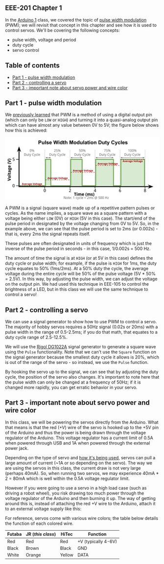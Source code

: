 ## EEE-201 Chapter 1

In the [Arduino 1](https://github.com/techshop/EEE-105-Arduino-1) class, we covered the topic of [pulse width modulation](https://github.com/techshop/EEE-105-Arduino-1/tree/master/chapter_3#part-2---pwm-digital-output) (PWM); we will revisit that concept in this chapter and see how it is used to control servos.  We'll be covering the following concepts:
- pulse width, voltage and period
- duty cycle
- servo control

## Table of contents

* [Part 1 - pulse width modulation](#part-1---pulse-width-modulation)
* [Part 2 - controlling a servo](#part-2---controlling-a-servo)
* [Part 3 - important note about servo power and wire color](#part-2---important-note-about-servo-power-and-wire-color)

## Part 1 - pulse width modulation

We [previously learned](https://github.com/techshop/EEE-105-Arduino-1/tree/master/chapter_3#part-2---pwm-digital-output) that PWM is a method of using a digital output pin (which can only be `LOW` or `HIGH`) and turning it into a quasi-analog output pin which can have almost any value between 0V to 5V; the figure below shows how this is achieved:

<p align="center">
    <img src="https://raw.githubusercontent.com/techshop/EEE-201-Arduino-2/master/chapter_1/PWM.png">
</p>

A PWM is a signal (square wave) made up of a repetitive pattern pulses or cycles.  As the name implies, a square wave as a square pattern with a voltage being either `LOW` (0V) or `HIGH` (5V in this case). The start/end of the pulse period in designated by the voltage changing from 0V to 5V.  So, in the example above, we can see that the pulse period is set to 2ms (or 0.002s) - that is, every 2ms the signal repeats itself.

These pulses are often designated in units of frequency which is just the inverse of the pulse period in seconds - in this case, 1/0.002s = 500 Hz.  

The amount of time the signal is at `HIGH` (or at 5V in this case) defines the duty cycle or pulse width; for example, if the pulse is `HIGH` for 1ms, the duty cycle equates to 50% (1ms/2ms).  At a 50% duty the cycle, the average voltage during the entire cycle will be 50% of the pulse voltage (5V * 50% = 2.5V).  In this way, by adjusting the pulse width, we can adjust the voltage on the output pin.  We had used this technique in EEE-105 to control the brightness of a LED, but in this class we will use the same technique to control a servo!

## Part 2 - controlling a servo

We can use a signal generator to show how to use PWM to control a servo.  The majority of hobby servos requires a 50Hz signal (0.02s or 20ms) with a pulse width in the range of 0.5-2.5ms; if you do that math, that equates to a duty cycle range of 2.5-12.5%.

We will use the [Rigol DG1022A](https://www.rigolna.com/products/waveform-generators/dg1000/) signal generator to generate a square wave using the `Pulse` functionality.  Note that we can't use the `Square` function on the signal generator because the smallest duty cycle it allows is 20%, which is out of the range of the servo - so instead, we use the `Pulse` function.

By hooking the servo up to the signal, we can see that by adjusting the duty cycle, the position of the servo also changes.  It's important to note here that the pulse width can only be changed at a frequency of 50Hz; if it is changed more rapidly, you can get erratic behavior in your servo.

## Part 3 - important note about servo power and wire color

In this class, we will be powering the servos directly from the Arduino.  What that means is that the red (+V) wire of the servo is hooked up to the +5V pin of the Arduino and thus the power is being drawn through the voltage regulator of the Arduino.  This voltage regulator has a current limit of 0.5A when powered through USB and 1A when powered through the external power jack.

Depending on the type of servo and [how it's being used](http://electronics.stackexchange.com/a/53504/127025), servos can pull a large amount of current (~1A or so depending on the servo).  The way we are using the servos in this class, the current draw is not very large (perhaps 40mA).  So, when running two servos, we may experience 40mA * 2 = 80mA which is well within the 0.5A voltage regulator limit.

However if you were going to use a servo in a high load case (such as driving a robot wheel), you risk drawing too much power through the voltage regulator of the Arduino and then burning it up.  The way of getting around this is, instead of attaching the red +V wire to the Arduino, attach it to an external voltage supply like this:

For reference, servos come with various wire colors; the table below details the function of each colored wire.

Futaba | JR (*this class*) | HiTec | Function
--- | --- | --- | ---
Red | Red | Red | +V (typically 4-6V)
Black | Brown | Black | GND
White | Orange | Yellow | DATA
